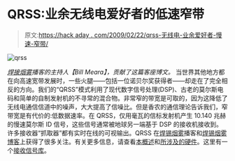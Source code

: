# QRSS:业余无线电爱好者的低速窄带

> 原文:[https://hack aday . com/2009/02/22/qrss-无线电-业余爱好者-慢速-窄带/](https://hackaday.com/2009/02/22/qrss-radio-amateurs-slow-speed-narrowband/)

![qrss](../Images/c8fdcaf99bb5f76e083dc0e5ed0645ac.png "qrss")

*[焊接烟雾](http://www.soldersmoke.com/)播客的主持人【Bill Meara】，贡献了这篇客座博文。* 
当世界其他地方都在向高速宽带发展时，一些火腿——包括一位诺贝尔奖获得者——却走在了完全相反的方向。我们的“QRSS”模式利用了现代数字信号处理(DSP)、古老的莫尔斯电码和简单的自制发射机的不寻常的混合物。非常窄的带宽是可取的，因为这降低了无线电通信信道中的噪声，大大提高了信噪比。但是香农的通信理论告诉我们，窄带宽是有代价的:低数据速率。在 QRSS，仅用毫瓦的信标发射机产生 10.140 兆赫的慢速莫尔斯 ID 信号，这些信号通常被地球另一端基于 DSP 的接收机接收到。许多接收器“抓取器”都有实时在线的可视输出。QRSS 在[焊锡烟雾](http://www.soldersmoke.com)播客和[焊锡烟雾博客](http://soldersmoke.blogspot.com/search/label/QRSS)上获得了很多关注。有关更多信息，请查看[本概述](http://www.ussc.com/~turner/qrss1.html)和[所涉及的硬件](http://g4oep.atspace.com/qrss/qrss.htm)。这里有一个[接收信号库](http://digilander.libero.it/i2ndt/grabber/grabber-compendium.htm)。